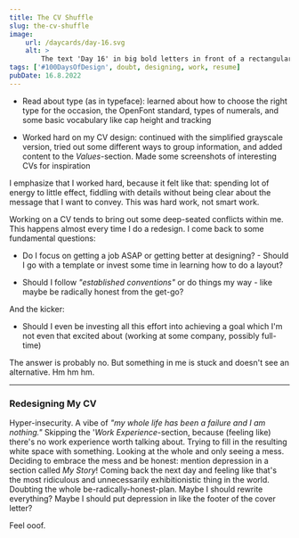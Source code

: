 ```yaml
---
title: The CV Shuffle
slug: the-cv-shuffle
image:
    url: /daycards/day-16.svg
    alt: >
        The text 'Day 16' in big bold letters in front of a rectangular blackish shape, whose angles and ornamental protrusions make me think of a chest, podium or altar. Running through the letters are vertical stripes in a pinkish red, violet purple and canary yellow. Below, in thin letters of a standard reading size, the text '100 Days of Design', as if part of the dark shape.
tags: ['#100DaysOfDesign', doubt, designing, work, resume]
pubDate: 16.8.2022
---
```


-   Read about type (as in typeface): learned about how to choose the right type for the occasion, the OpenFont standard, types of numerals, and some basic vocabulary like cap height and tracking

-   Worked hard on my CV design: continued with the simplified grayscale version, tried out some different ways to group information, and added content to the _Values_-section. Made some screenshots of interesting CVs for inspiration

I emphasize that I worked hard, because it felt like that: spending lot of energy to little effect, fiddling with details without being clear about the message that I want to convey. This was hard work, not smart work.

Working on a CV tends to bring out some deep-seated conflicts within me. This happens almost every time I do a redesign. I come back to some fundamental questions:

-   Do I focus on getting a job ASAP or getting better at designing? - Should I go with a template or invest some time in learning how to do a layout?

-   Should I follow _"established conventions"_ or do things my way - like maybe be radically honest from the get-go?

And the kicker:

-   Should I even be investing all this effort into achieving a goal which I'm not even that excited about (working at some company, possibly full-time)

The answer is probably no. But something in me is stuck and doesn't see an alternative. Hm hm hm.

---

### Redesigning My CV

Hyper-insecurity. A vibe of _"my whole life has been a failure and I am nothing."_ Skipping the '_Work Experience_-section, because (feeling like) there's no work experience worth talking about. Trying to fill in the resulting white space with something. Looking at the whole and only seeing a mess. Deciding to embrace the mess and be honest: mention depression in a section called _My Story_! Coming back the next day and feeling like that's the most ridiculous and unnecessarily exhibitionistic thing in the world. Doubting the whole be-radically-honest-plan. Maybe I should rewrite everything? Maybe I should put depression in like the footer of the cover letter?

Feel ooof.
